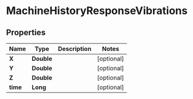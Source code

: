 
# MachineHistoryResponseVibrations

## Properties
Name | Type | Description | Notes
------------ | ------------- | ------------- | -------------
**X** | **Double** |  |  [optional]
**Y** | **Double** |  |  [optional]
**Z** | **Double** |  |  [optional]
**time** | **Long** |  |  [optional]



